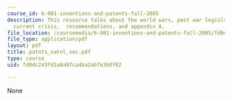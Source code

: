 ```yaml
---
course_id: 6-901-inventions-and-patents-fall-2005
description: This resource talks about the world wars, post war legislation sections,
  current crisis,  recommendations, and appendix A.
file_location: /coursemedia/6-901-inventions-and-patents-fall-2005/fd0dc243fd1a8a97ca4ba2abfe3b0f02_patnts_natnl_sec.pdf
file_type: application/pdf
layout: pdf
title: patnts_natnl_sec.pdf
type: course
uid: fd0dc243fd1a8a97ca4ba2abfe3b0f02

---
```

None